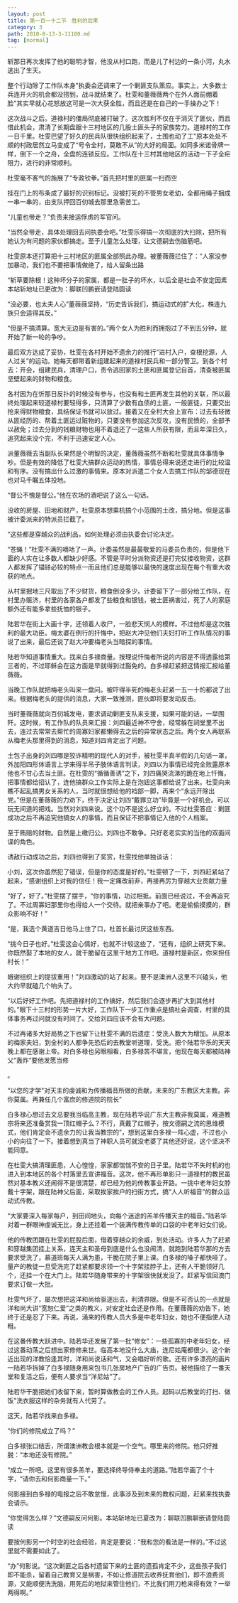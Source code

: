 ```yaml
---
layout: post
title: 第一百一十二节　胜利的后果
category: 3
path: 2010-8-13-3-11100.md
tag: [normal]
---
```


斩那日再次发挥了他的聪明才智，他没从村口跑，而是儿了村边的一条小河，丸水逃出了生天。

整个行动除了工作队本身"执委会还调来了一个剿匪支队策应。事实上，大多数士兵连开火的机会都没捞到，战斗就结束了。杜雯和董薇薇两个在外人面前绷着脸"其实早就心花怒放这可是一次大获全胜，而且还是在自己的一手操办之下！

这次战斗之后。道禄村的僵局彻底被打破了。这次胜利不仅在于消灭了匪伙，而且借此机会，肃清了长期盘踞十三村地区的几股土匪头子的家族势力。道禄村的工作一日千里。杜雯巴望了好久的民兵队很快组织起来了，土围也动了工"原本处处不顺的村政居然立马变成了“号令全村，莫敢不从”的大好的局面。如同多米诺骨牌一样，倒下一个之舟，全盘的连锁反应。工作队在十三村其他地区的活动一下子全疟阻力，进行的非常顺利。

杜雯毫不客气的施展了“专政钦拳。”首先把村里的匪属一扫而空

挂在门上的布条成了最好的识别标记。没被打死的不管男女老幼，全都用绳子捆成一串一串的，由支队押回百仞城去那里急需苦工。

“儿童也带走？”负责来接运俘虏的军官问。

“当然全带走，具体处理回去问执委会吧。”杜雯乐得搞一次彻底的大扫除，把所有她认为有问题的家伙都搞走。至于儿童怎么处理，让文德嗣去伤脑筋吧。

杜雯原本还打算把十三村地区的匪属全部照此办理。被董薇薇拦住了：“人家没参加暴动，我们也不要把事情做绝了，给人留条出路

“斩草要除根！这种坏分子的家属，都是一肚子的坏水，以后全是社会不安定因素本站斩地址已更改为：脚联凹鹏嵌请登陆圆读

“没必要，也太夫人心”董薇薇坚持，“历史告诉我们，搞运动式的扩大化，株连九族只会适得其反。”

“但是不搞清算。宽大无边是有害的。”两个女人为胜利而拥抱过了不到五分钟，就开始了新一轮的争吵。

最后双方达成了妥协，杜雯在各村开始不遗余力的推行“进村入户，查根挖源，人人过关”的运动。她每天都带着新组建起来的道禄村民兵和一部分警卫。到各个村去：开会，组建民兵，清理户口，责令逃回家的土匪和匪属登记自首，清查被匪属坚壁起来的财物和粮食。

各村因为在忻那日反扑的时候没有参与，也没有和土匪再发生其他的关联，所以最终处理起来较道禄村要轻得多，只清算了少数有血债的土匪，一般匪徒，只要交出抢来得财物粮食，具结保证书就可以放过。接着又在全村大会上宣布：过去有轻微从匪经历的、帮着土匪运过赃物的，只要没有参加这次反攻，没有民愤的，全部予以赦免；过去分到的钱粮财物也用不着退还了一这些人所获有限，而且年深日久，追究起来没个完，不利于迅速安定人心。

派董薇薇去当副队长果然是个明智的决定，董薇薇虽然不断和杜雯就具体事情争吵。但是有效的降低了杜雯大搞群众运动的热情，事情总得来说还走进行的比较温和有序。没有搞出什么过激的事情来。原本对派遣二个女人去搞工作队的邹德现在也对马千瞩五体投地。

“督公不愧是督公。”他在农场的酒吧说了这么一句话。

没收的房屋、田地和财产，杜雯原本想乘机搞个小范围的土改，搞分地。但是这事被计委派来的特派员拦截了。

“这些都是穿越众的战利品，如何处理必须由执委会讨论决定。

“苍蝇！”杜雯不满的嘀咕了一声。计委虽然是最最敬爱的马委员负责的，但是他下面的人实在让多数人都缺少好感。不管是平时分派物资还是打完仗接收物资，这群人都发挥了锚铩必较的特点一而且他们总是能够以最快的速度出现在每个有重大收获的地点。

从村里掘地三尺取出了不少财货，粮食倒没多少。计委留下了一部分给工作队，在村里办赈济，村里的各家各户都发了些粮食和银钱，被土匪祸害过，死了人的家庭额外还有能多拿些抚恤的银子。

陆若华在街上大画十字，还领着人收尸，一脸悲天悯人的模样。不过他却是这次胜利的最大功臣。梅太婆在例行的扦悔中，把赵大冲见他们夫妇打听工作队情况的事说了出来，最后还说了赵大冲要梅老头当暗探的事情。

陆若华知道事情重大。找来白多禄商量。按理说忏悔者所说的内容是不得透露给第三者的，不过耶稣会在这方面是早就得到过豁免的。白多禄赶紧把这情报汇报给董薇薇。

当晚工作队就把梅老头叫来一盘问。被吓得半死的梅老头赶紧一五一十的都说了出来。根据梅老头的提供的消息，大家一致推测，匪伙即将要发动反击。

当时董薇薇就向百仞城发电，要求调动剿匪支队来支援，如果可能的话，一举围歼。这时候，有工作队的队员来汇报：刘四最近神不守舍，经常躲在祠堂里不出去，连过去常常去帮忙的周寡妇家都懒得去之后的异常状态之后。两个女人再联系从梅老头那里得到的消息，知道刘四肯定出了问题。

土包子出身的刘四哪是狡诈精明的现代人的对手，被杜雯半真半假的几句话一罩，外加阳四形体语言上学来得半吊子肢体语言判读，刘四以为事情已经完全败露原本他也不甘心去当土匪。在杜雯的“循循善诱”之下，刘四痛哭流涕的跪在地上忏悔，把事情都给招认了，连他搞群众工作实际上是在泡妞这事都给说了出来。杜雯向来瞧不起乱搞男女关系的人，当时就很想给他的裆部一脚，再来个“永远开除出党。”但是在董薇薇的力劝下，终于决定让刘四“戴罪立功”毕竟是一个好机会。可以玩无间道的把戏。当然对刘四来说。这个功不是这么好立的。不过杜雯答应：剿匪成功之后不再追究他搞女人的事情，而且保证不把事情记入他的个人档案。

至于贿赔的财物。自然是上缴归公。刘四也不敢争。只好老老实实的当他的双面间谍的角色。

诱敌行动成功之后，刘四也得到了奖赏，杜雯找他单独谈话：

小刘，这次你虽然犯了错误，但是你的态度是好的。”杜雯顿了一下，刘四赶紧站了起来，“感谢组织上对我的信任！我一定痛改前非，再接再厉为穿越大业贡献力量

“好了，好了。”杜雯摆了摆手，“你的事情，功过相抵。前面已经说过，不会再追究了。不过周寡妇那里你也得给人一个交待。就把亲事办了吧。老是偷偷摸摸的，群众影响不好！”

“是，我选个黄道吉日他马上住了口，杜首长最讨厌这些东西。

“挑今日子也好。”杜雯这会心情好，也就不计较这些了，“还有，组织上研究下来。你既然娶了本地的女人，就干脆留在这里干地方工作吧。道禄村是新区，你来担任村长！”

蛾谢组织上的提拔重用！”刘四激动的站了起来。要不是澳洲人这里不兴磕头，他大约早就磕几个响头了。

“以后好好工作吧。先把道禄村的工作搞好，然后我们会逐步再扩大到其他村的。”眼下十三村的形势一片大好，工作队下一步工作重点是搞社会调查，村里的具体事务再过问就没有时间了。交给刘四应该不会有大问题。

不过再诸多大好局势之下也留下让杜雯不满的后遗症：受洗人数大为增加。从原本的梅家夫妇，到全村的人都争先恐后的去教堂听道理，受洗。把个陆若华乐的天天晚上都在感谢上帝。对白多禄也另眼相看，白多禄苦不堪言，他现在每天都被陆神父“轰炸”要他发愿当修

。

“以您的才学"对天主的虔诚和为传播福音所做的贡献，未来的广东教区大主教。非你莫属。再兼任几个富庶的修道院的院长”

白多禄心想过去文总要我当临高主教，现在陆若华说广东大主教非我莫属，难道教宗将来还准备赏我一顶红帽子么？不行，真戴了红帽子，按文德嗣之流的思维模式，他们肯定会不遗余力的让我当教宗的”，想到这里白多禄一阵心虚，不过也小小的向往了一下。接着想到真当了神职人员可就没老婆了其他还好说，这个坚决不能同意。

在杜雯大搞清理匪患，人心惶惶，家家都惴惴不安的日子里。陆若华不失时机的也进入到本地区的各个村落里去宣讲福音。这次，他不再形单影只一道禄村的教民虽然对基本教义还闹得不是很清楚，却已经为他的传教事业开路。一挑中老年妇女脖戴十字架，跟在陆神父后面，采取挨家挨户的扫街方式，搞“人人听福音”的群众运动式传教。

“大家要深入每家每户，到田间地头，向每个迷途的羔羊传播天主的福音。”陆若华对着一群眼神虔诚无比，身上还挂着一个装满传教传单的口袋的中老年妇女们说。

他的传教团跟在杜雯的屁股后面，借着穿越众的余威，到处活动。许多人为了赶紧和穿越集团挂上关系，连天主和圣母到底是什么也没闹清，就跑到陆若华那的方去要求受洗了，慕道班每天人满为患，干脆在院子里上课。白多禄的嗓子都快哑了。量产的教徒一旦受洗完了赶紧都要求领一个十字架挂脖子上，还有人干脆领好几个，还挂一个在大门上。陆若华随身带来的十字架很快就发没了。赶紧写信回澳门要求订做一大批。

杜雯气坏了，屡次想把这洋和尚给驱逐出去，利清界限。但是不可否认的一点就是洋和尚大讲“宽恕仁爱”之类的教义，对安定社会还是作用。在董薇薇的劝告下，她终于还是忍了下来。再说，涌来的传教人员大多是中老年妇女，她也不便指使人动粗。

在这番传教大跃进中。陆若华还发展了第一批“修女”：一些孤寡的中老年妇女，经过这番动荡之后想出家修修来世。临高本地没什么大庙，连尼姑庵都很少。这个新近出现的洋教恰逢其时，洋和尚说话和气，又会唱好听的歌。还有许多漂亮的画片一陆若华拆掉了白多禄随身用来包书几张房地产广告的广告页。被他描绘了一番天堂和复活之后，便有人要求当“洋尼姑”了。

陆若华干脆把她们收留下来，暂时算做教会的工作人员。起码以后教堂的打扫、做饭"洗衣服这样的杂务就有人代劳了。

这天，陆若华找来白多禄。

“你们的修院成立了吗？”

白多禄张口结舌，所谓澳洲教会根本就是一个空气。哪里来的修院。他只好推脱：“本地还没有修院。”

“成立一所吧。这里有很多羔羊，要选择终导侍奉主的道路。”陆若华画了个十字，“请你去和何影商量一下。”

何影接到白多禄的电报之后不敢怠慢，此事涉及到未来的教权问题，赶紧来找执委会请示。

“你觉得怎么样？”文德嗣反问何影。本站斩地址已夏改为：聊联凹鹏聊嵌请登陆圆读

要按何影另一个时空的社会经验，肯定是要说：“我和您的看法是一样的。”不过这里就不需要如此了。

“办”何影说。“这次剿匪之后各村遗留下来的土匪的遗孤肯定不少，这些孩子我们即不能杀，留着自己教育又是祸害，不如让修道院去收养抚育他们，即不浪费资源，又能顺便洗洗脑，用死后的地狱来管住他们，不比我们用刀枪来得有效？一举两得啊。”